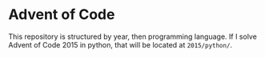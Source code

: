 # Advent of Code

This repository is structured by year, then programming language. If I solve Advent of Code 2015 in python, that will be located at `2015/python/`.
